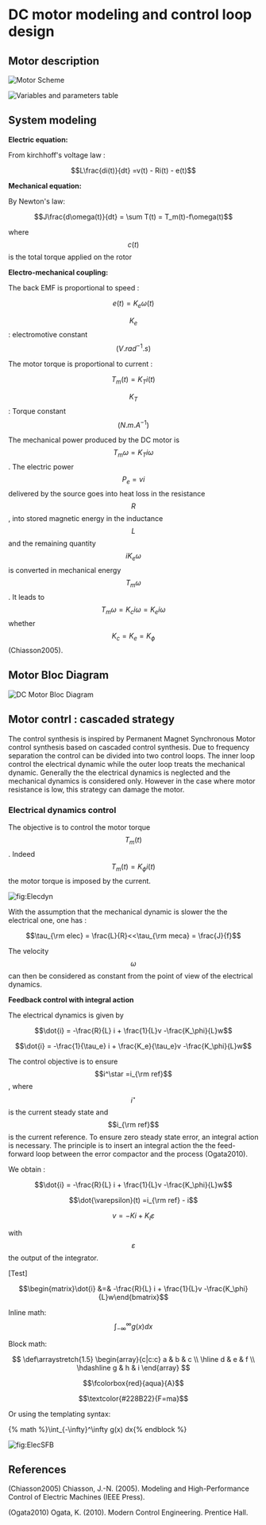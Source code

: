 # DC motor modeling and control loop design

## Motor description

![Motor Scheme](.gitbook/assets/mcc%20%281%29.png)

![Variables and parameters table](.gitbook/assets/table_variables%20%281%29.png)

## System modeling

**Electric equation:**

From kirchhoff's voltage law :

$$L\frac{di(t)}{dt} =v(t) - Ri(t) - e(t)$$

**Mechanical equation:**

By Newton's law:

$$J\frac{d\omega(t)}{dt} = \sum T(t) = T_m(t)-f\omega(t)$$

where $$c(t)$$ is the total torque applied on the rotor

**Electro-mechanical coupling:**

The back EMF is proportional to speed :

$$e(t) = K_e \omega(t)$$

$$K_e$$ : electromotive constant $$(V.rad^{-1}.s)$$

The motor torque is proportional to current :

$$T_m(t) = K_T i(t)$$

$$K_T$$ : Torque constant $$(N.m.A^{-1})$$

The mechanical power produced by the DC motor is $$T_m\omega = K_Ti\omega$$. The electric power $$P_e = vi$$ delivered by the source goes into heat loss in the resistance $$R$$, into stored magnetic energy in the inductance $$L$$ and the remaining quantity $$iK_e\omega$$ is converted in mechanical energy $$T_m\omega$$. It leads to $$T_m\omega = K_ci\omega = K_ei\omega$$ whether $$K_c = K_e = K_\phi$$ \(Chiasson2005\).

## Motor Bloc Diagram

![DC Motor Bloc Diagram](.gitbook/assets/dcmotordiagram.png)


## Motor contrl : cascaded strategy

The control synthesis is inspired by Permanent Magnet Synchronous Motor control synthesis based on cascaded control synthesis. Due to frequency separation the control can be divided into two control loops. The inner loop control the electrical  dynamic while the outer loop treats the mechanical dynamic. Generally the the electrical dynamics is neglected and the mechanical dynamics is considered only. However in the case where motor resistance is low,  this strategy can damage the motor.

### Electrical dynamics control 
The objective is to control the motor torque $$T_m(t)$$. Indeed $$T_m(t) = K_\phi i(t)$$ the motor torque is imposed by the current. 

![fig:Elecdyn]

With the assumption that the mechanical dynamic is slower the the electrical one, one has :

$$\tau_{\rm elec} = \frac{L}{R}<<\tau_{\rm meca} = \frac{J}{f}$$

The velocity $$\omega$$ can then be considered as constant from the point of view of the electrical dynamics.

**Feedback control with integral action**

The electrical dynamics is given by

$$\dot{i}  = -\frac{R}{L} i + \frac{1}{L}v -\frac{K_\phi}{L}w$$

$$\dot{i}  =  -\frac{1}{\tau_e} i + \frac{K_e}{\tau_e}v -\frac{K_\phi}{L}w$$

The control objective is to ensure $$i^\star =i_{\rm ref}$$, where $$i^\star$$ is the current steady state and $$i_{\rm ref}$$ is the current reference. To ensure zero steady state error, an integral action is necessary. The principle is to insert an integral action the the feed-forward loop between the error compactor and the process \(Ogata2010\). 

We obtain :

$$\dot{i}  = -\frac{R}{L} i + \frac{1}{L}v -\frac{K_\phi}{L}w$$

$$\dot{\varepsilon}(t) =i_{\rm ref} - i$$

$$v=-Ki+K_I\varepsilon$$

with $$\varepsilon$$ the output of the integrator. 


\[Test\]

$$\begin{matrix}\dot{i}  &=& -\frac{R}{L} i + \frac{1}{L}v -\frac{K_\phi}{L}w\end{bmatrix}$$


Inline math: $$\int_{-\infty}^\infty g(x) dx$$
 
Block math:
 
$$
\def\arraystretch{1.5}
\begin{array}{c|c:c}
   a & b & c \\ \hline
   d & e & f \\
   \hdashline
   g & h & i
\end{array}
$$
 
$$\fcolorbox{red}{aqua}{A}$$
 
$$\textcolor{#228B22}{F=ma}$$
 
Or using the templating syntax:
 
{% math %}\int_{-\infty}^\infty g(x) dx{% endblock %}

![fig:ElecSFB]

## References

\(Chiasson2005\) Chiasson, J.-N. \(2005\). Modeling and High-Performance Control of Electric Machines \(IEEE Press\).

\(Ogata2010\) Ogata, K. (2010). Modern Control Engineering. Prentice Hall.




[fig:Elecdyn]: /Figures/CLElecDyn.png "Closed loop electrical dynamics"
[fig:ElecSFB]: /Figures/ElecSFB.png "Electrical dynamics state feedback"


